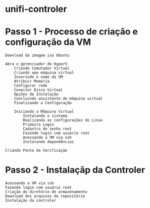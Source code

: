 # unifi-controler

# Passo 1 - Processo de criação e configuração da VM
   
    Download da imagem iso Ubuntu

    Abra o gerenciador de HyperV
        Criando Comutador Virtual
        Criando uma máquina virtual
        Inserindo o nome da VM
        Atribuir Memória
        Configurar rede
        Conectar Disco Virtual
        Opções de Instalação
        Concluindo assistente de máquina virtual
        Finalizando a Configuração
    
        Iniciando a Máquina Virtual
            Instalando o sistema
            Realizando as configurações do Linux
            Primeiro Login
            Cadastro de senha root
            Fazendo login com usuário root
            Acessando a VM via ssh
            Instalando dependências
    
    Criando Ponto de Verificação

# Passo 2 - Instalaçãp da Controler
    
    Acessando a VM via ssh
    Fazendo login com usuário root
    Criação do diretório de armazenamento
    Download dos arquivos do repositório
    Instalação da controler
